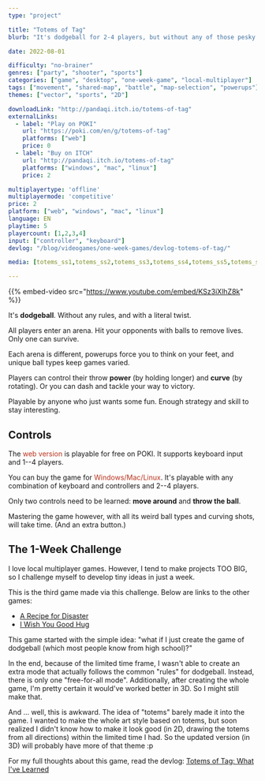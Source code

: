 ```yaml
---
type: "project"

title: "Totems of Tag"
blurb: "It's dodgeball for 2-4 players, but without any of those pesky rules!"

date: 2022-08-01

difficulty: "no-brainer"
genres: ["party", "shooter", "sports"]
categories: ["game", "desktop", "one-week-game", "local-multiplayer"]
tags: ["movement", "shared-map", "battle", "map-selection", "powerups"]
themes: ["vector", "sports", "2D"]

downloadLink: "http://pandaqi.itch.io/totems-of-tag"
externalLinks:
  - label: "Play on POKI"
    url: "https://poki.com/en/g/totems-of-tag"
    platforms: ["web"]
    price: 0 
  - label: "Buy on ITCH"
    url: "http://pandaqi.itch.io/totems-of-tag"
    platforms: ["windows", "mac", "linux"]
    price: 2

multiplayertype: 'offline'
multiplayermode: 'competitive'
price: 2
platform: ["web", "windows", "mac", "linux"]
language: EN
playtime: 5
playercount: [1,2,3,4]
input: ["controller", "keyboard"]
devlog: "/blog/videogames/one-week-games/devlog-totems-of-tag/"

media: [totems_ss1,totems_ss2,totems_ss3,totems_ss4,totems_ss5,totems_ss6,totems_ss7, totems-of-tag-header-narrow]

---
```


{{% embed-video src="https://www.youtube.com/embed/KSz3iXlhZ8k" %}}

It's **dodgeball**. Without any rules, and with a literal twist.

All players enter an arena. Hit your opponents with balls to remove lives. Only one can survive.

Each arena is different, powerups force you to think on your feet, and unique ball types keep games varied.

Players can control their throw **power** (by holding longer) and **curve** (by rotating). Or you can dash and tackle your way to victory.

Playable by anyone who just wants some fun. Enough strategy and skill to stay interesting.

## Controls

The <span style="color:#b8341f;">web version</span> is playable for free on POKI. It supports keyboard input and 1--4 players.

You can buy the game for <span style="color:#b8341f;">Windows/Mac/Linux</span>. It's playable with any combination of keyboard and controllers and 2--4 players.

Only two controls need to be learned: **move around** and **throw the ball**.

Mastering the game however, with all its weird ball types and curving shots, will take time. (And an extra button.)

## The 1-Week Challenge

I love local multiplayer games. However, I tend to make projects TOO BIG, so I challenge myself to develop tiny ideas in just a week.

This is the third game made via this challenge. Below are links to the other games:

* [A Recipe for Disaster](https://pandaqi.com/a-recipe-for-disaster)
* [I Wish You Good Hug](https://pandaqi.com/i-wish-you-good-hug)

This game started with the simple idea: "what if I just create the game of dodgeball (which most people know from high school)?"

In the end, because of the limited time frame, I wasn't able to create an extra mode that actually follows the common "rules" for dodgeball. Instead, there is only one "free-for-all mode". Additionally, after creating the whole game, I'm pretty certain it would've worked better in 3D. So I might still make that.

And ... well, this is awkward. The idea of "totems" barely made it into the game. I wanted to make the whole art style based on totems, but soon realized I didn't know how to make it look good (in 2D, drawing the totems from all directions) within the limited time I had. So the updated version (in 3D) will probably have more of that theme :p

For my full thoughts about this game, read the devlog: [Totems of Tag: What I've Learned](/blog/videogames/one-week-games/devlog-totems-of-tag)